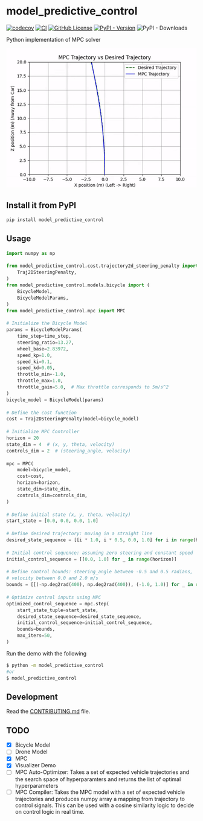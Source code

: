 # model_predictive_control

[![codecov](https://codecov.io/gh/AdityaNG/model_predictive_control/branch/main/graph/badge.svg?token=model_predictive_control_token_here)](https://codecov.io/gh/AdityaNG/model_predictive_control)
[![CI](https://github.com/AdityaNG/model_predictive_control/actions/workflows/main.yml/badge.svg)](https://github.com/AdityaNG/model_predictive_control/actions/workflows/main.yml)
[![GitHub License](https://img.shields.io/github/license/AdityaNG/model_predictive_control)](https://github.com/AdityaNG/model_predictive_control/blob/main/LICENSE)
[![PyPI - Version](https://img.shields.io/pypi/v/model_predictive_control)](https://pypi.org/project/model_predictive_control/)
![PyPI - Downloads](https://img.shields.io/pypi/dm/model_predictive_control)


Python implementation of MPC solver

![demo](https://raw.githubusercontent.com/AdityaNG/model_predictive_control/main/media/demo.gif)

## Install it from PyPI

```bash
pip install model_predictive_control
```

## Usage

```py
import numpy as np

from model_predictive_control.cost.trajectory2d_steering_penalty import (
    Traj2DSteeringPenalty,
)
from model_predictive_control.models.bicycle import (
    BicycleModel,
    BicycleModelParams,
)
from model_predictive_control.mpc import MPC

# Initialize the Bicycle Model
params = BicycleModelParams(
    time_step=time_step,
    steering_ratio=13.27,
    wheel_base=2.83972,
    speed_kp=1.0,
    speed_ki=0.1,
    speed_kd=0.05,
    throttle_min=-1.0,
    throttle_max=1.0,
    throttle_gain=5.0,  # Max throttle corresponds to 5m/s^2
)
bicycle_model = BicycleModel(params)

# Define the cost function
cost = Traj2DSteeringPenalty(model=bicycle_model)

# Initialize MPC Controller
horizon = 20
state_dim = 4  # (x, y, theta, velocity)
controls_dim = 2  # (steering_angle, velocity)

mpc = MPC(
    model=bicycle_model,
    cost=cost,
    horizon=horizon,
    state_dim=state_dim,
    controls_dim=controls_dim,
)

# Define initial state (x, y, theta, velocity)
start_state = [0.0, 0.0, 0.0, 1.0]

# Define desired trajectory: moving in a straight line
desired_state_sequence = [[i * 1.0, i * 0.5, 0.0, 1.0] for i in range(horizon)]

# Initial control sequence: assuming zero steering and constant speed
initial_control_sequence = [[0.0, 1.0] for _ in range(horizon)]

# Define control bounds: steering_angle between -0.5 and 0.5 radians,
# velocity between 0.0 and 2.0 m/s
bounds = [[(-np.deg2rad(400), np.deg2rad(400)), (-1.0, 1.0)] for _ in range(horizon)]

# Optimize control inputs using MPC
optimized_control_sequence = mpc.step(
    start_state_tuple=start_state,
    desired_state_sequence=desired_state_sequence,
    initial_control_sequence=initial_control_sequence,
    bounds=bounds,
    max_iters=50,
)
```

Run the demo with the following

```bash
$ python -m model_predictive_control
#or
$ model_predictive_control
```

## Development

Read the [CONTRIBUTING.md](CONTRIBUTING.md) file.

## TODO

- [x] Bicycle Model
- [ ] Drone Model
- [x] MPC
- [x] Visualizer Demo
- [ ] MPC Auto-Optimizer: Takes a set of expected vehicle trajectories and the search space of hyperparamters and returns the list of optimal hyperparameters
- [ ] MPC Compiler: Takes the MPC model with a set of expected vehicle trajectories and produces numpy array a mapping from trajectory to control signals. This can be used with a cosine similarity logic to decide on control logic in real time.
